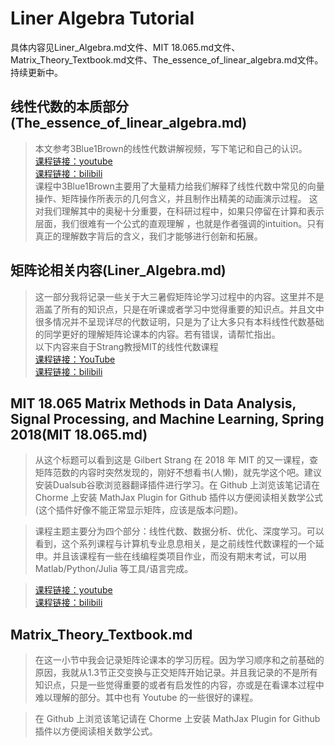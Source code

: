 # Liner Algebra Tutorial
具体内容见Liner_Algebra.md文件、MIT 18.065.md文件、Matrix_Theory_Textbook.md文件、The_essence_of_linear_algebra.md文件。持续更新中。

## 线性代数的本质部分(The_essence_of_linear_algebra.md)
>本文参考3Blue1Brown的线性代数讲解视频，写下笔记和自己的认识。<br>
[课程链接：youtube](https://www.youtube.com/watch?v=fNk_zzaMoSs&list=PLZHQObOWTQDPD3MizzM2xVFitgF8hE_ab)<br>
[课程链接：bilibili](https://www.bilibili.com/video/BV1s4411S78P?from=search&seid=12604659975522241651)<br>
>课程中3Blue1Brown主要用了大量精力给我们解释了线性代数中常见的向量操作、矩阵操作所表示的几何含义，并且制作出精美的动画演示过程。
这对我们理解其中的奥秘十分重要，在科研过程中，如果只停留在计算和表示层面，我们很难有一个公式的直观理解
，也就是作者强调的intuition。只有真正的理解数字背后的含义，我们才能够进行创新和拓展。

## 矩阵论相关内容(Liner_Algebra.md)
>这一部分我将记录一些关于大三暑假矩阵论学习过程中的内容。这里并不是涵盖了所有的知识点，只是在听课或者学习中觉得重要的知识点。并且文中很多情况并不呈现详尽的代数证明，只是为了让大多只有本科线性代数基础的同学更好的理解矩阵论课本的内容。若有错误，请帮忙指出。<br>
以下内容来自于Strang教授MIT的线性代数课程<br>
[课程链接：YouTube](https://www.youtube.com/watch?v=YeznlKTrpmU&list=PL6839449936471E0C&index=1)<br>
[课程链接：bilibili](https://www.bilibili.com/video/BV1zx411g7gq?p=1)

## MIT 18.065 Matrix Methods in Data Analysis, Signal Processing, and Machine Learning, Spring 2018(MIT 18.065.md)
>从这个标题可以看到这是 Gilbert Strang 在 2018 年 MIT 的又一课程，查矩阵范数的内容时突然发现的，刚好不想看书(人懒)，就先学这个吧。建议安装Dualsub谷歌浏览器翻译插件进行学习。在 Github 上浏览该笔记请在 Chorme 上安装 MathJax Plugin for Github 插件以方便阅读相关数学公式(这个插件好像不能正常显示矩阵，应该是版本问题)。<br>

>课程主题主要分为四个部分：线性代数、数据分析、优化、深度学习。可以看到，这个系列课程与计算机专业息息相关，是之前线性代数课程的一个延申。并且该课程有一些在线编程类项目作业，而没有期末考试，可以用 Matlab/Python/Julia 等工具/语言完成。

>[课程链接：youtube](https://www.youtube.com/watch?v=Cx5Z-OslNWE&list=PLUl4u3cNGP63oMNUHXqIUcrkS2PivhN3k)<br>
>[课程链接：bilibili](https://www.bilibili.com/video/BV1a7411M7wH?from=search&seid=8237555853259877337)

## Matrix_Theory_Textbook.md
>在这一小节中我会记录矩阵论课本的学习历程。因为学习顺序和之前基础的原因，我就从1.3节正交变换与正交矩阵开始记录。并且我记录的不是所有知识点，只是一些觉得重要的或者有启发性的内容，亦或是在看课本过程中难以理解的部分。其中也有 Youtube 的一些很好的课程。

>在 Github 上浏览该笔记请在 Chorme 上安装 MathJax Plugin for Github 插件以方便阅读相关数学公式。<br>